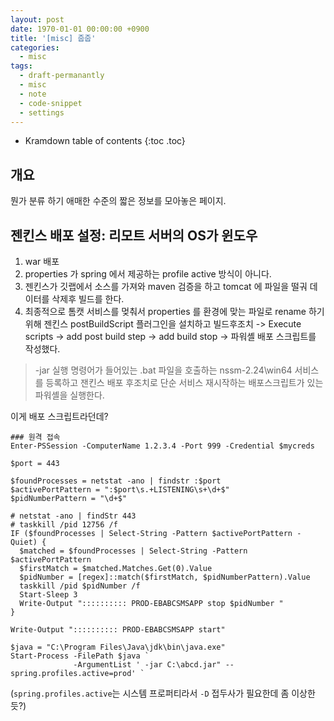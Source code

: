 ```yaml
---
layout: post
date: 1970-01-01 00:00:00 +0900
title: '[misc] 줍줍'
categories:
  - misc
tags:
  - draft-permanantly
  - misc
  - note
  - code-snippet
  - settings
---
```


* Kramdown table of contents
{:toc .toc}


## 개요

뭔가 분류 하기 애매한 수준의 짧은 정보를 모아놓은 페이지.


## 젠킨스 배포 설정: 리모트 서버의 OS가 윈도우

1. war 배포
2. properties 가 spring 에서 제공하는 profile active 방식이 아니다. 
3. 젠킨스가 깃랩에서 소스를 가져와 maven 검증을 하고 tomcat 에 파일을 떨궈 데이터를 삭제후 빌드를 한다.
4. 최종적으로 톰캣 서비스를 멎춰서 properties 를 환경에 맞는 파일로 rename 하기위해 
   젠킨스 postBuildScript 플러그인을 설치하고 빌드후조치 -> Execute scripts -> add post build step -> add build stop -> 파워셸 배포 스크립트를 작성했다.

> -jar 실행 명령어가 들어있는 .bat 파일을 호출하는 nssm-2.24\win64 서비스를 등록하고 잰킨스 배포 후조치로 단순 서비스 재시작하는 배포스크립트가 있는 파워셸을 실행한다.

이게 배포 스크립트라던데?

```
### 원격 접속
Enter-PSSession -ComputerName 1.2.3.4 -Port 999 -Credential $mycreds

$port = 443

$foundProcesses = netstat -ano | findstr :$port
$activePortPattern = ":$port\s.+LISTENING\s+\d+$"
$pidNumberPattern = "\d+$"

# netstat -ano | findStr 443
# taskkill /pid 12756 /f
IF ($foundProcesses | Select-String -Pattern $activePortPattern -Quiet) {
  $matched = $foundProcesses | Select-String -Pattern $activePortPattern
  $firstMatch = $matched.Matches.Get(0).Value
  $pidNumber = [regex]::match($firstMatch, $pidNumberPattern).Value
  taskkill /pid $pidNumber /f
  Start-Sleep 3
  Write-Output ":::::::::: PROD-EBABCSMSAPP stop $pidNumber "
}

Write-Output ":::::::::: PROD-EBABCSMSAPP start"

$java = "C:\Program Files\Java\jdk\bin\java.exe"
Start-Process -FilePath $java `
              -ArgumentList ' -jar C:\abcd.jar" --spring.profiles.active=prod' `
```

(`spring.profiles.active`는 시스템 프로퍼티라서 `-D` 접두사가 필요한데 좀 이상한듯?)
